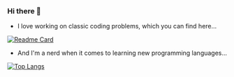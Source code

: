 ### Hi there 👋

- I love working on classic coding problems, which you can find here...

[![Readme Card](https://github-readme-stats.vercel.app/api/pin/?username=nmarzagaodev&repo=coding-problems&theme=dark)](https://github.com/anuraghazra/github-readme-stats)

- And I'm a nerd when it comes to learning new programming languages...

[![Top Langs](https://github-readme-stats.vercel.app/api/top-langs/?username=nmarzagaodev&layout=compact&langs_count=10&theme=dark)](https://github.com/anuraghazra/github-readme-stats)



<!--
**nmarzagaodev/nmarzagaodev** is a ✨ _special_ ✨ repository because its `README.md` (this file) appears on your GitHub profile.

Here are some ideas to get you started:

- 🔭 I’m currently working on ...
- 🌱 I’m currently learning ...
- 👯 I’m looking to collaborate on ...
- 🤔 I’m looking for help with ...
- 💬 Ask me about ...
- 📫 How to reach me: ...
- 😄 Pronouns: ...
- ⚡ Fun fact: ...
-->
